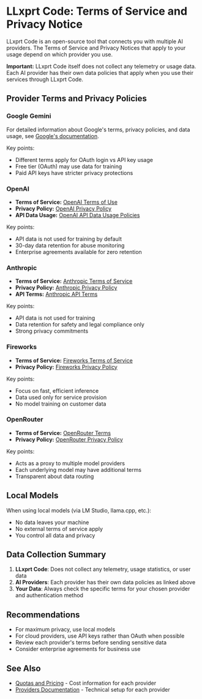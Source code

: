 # LLxprt Code: Terms of Service and Privacy Notice

LLxprt Code is an open-source tool that connects you with multiple AI providers. The Terms of Service and Privacy Notices that apply to your usage depend on which provider you use.

**Important:** LLxprt Code itself does not collect any telemetry or usage data. Each AI provider has their own data policies that apply when you use their services through LLxprt Code.

## Provider Terms and Privacy Policies

### Google Gemini

For detailed information about Google's terms, privacy policies, and data usage, see [Google's documentation](https://github.com/google-gemini/gemini-cli/blob/main/docs/tos-privacy.md).

Key points:

- Different terms apply for OAuth login vs API key usage
- Free tier (OAuth) may use data for training
- Paid API keys have stricter privacy protections

### OpenAI

- **Terms of Service:** [OpenAI Terms of Use](https://openai.com/policies/terms-of-use)
- **Privacy Policy:** [OpenAI Privacy Policy](https://openai.com/policies/privacy-policy)
- **API Data Usage:** [OpenAI API Data Usage Policies](https://openai.com/policies/api-data-usage-policies)

Key points:

- API data is not used for training by default
- 30-day data retention for abuse monitoring
- Enterprise agreements available for zero retention

### Anthropic

- **Terms of Service:** [Anthropic Terms of Service](https://www.anthropic.com/legal/terms)
- **Privacy Policy:** [Anthropic Privacy Policy](https://www.anthropic.com/legal/privacy)
- **API Terms:** [Anthropic API Terms](https://www.anthropic.com/legal/api-terms)

Key points:

- API data is not used for training
- Data retention for safety and legal compliance only
- Strong privacy commitments

### Fireworks

- **Terms of Service:** [Fireworks Terms of Service](https://fireworks.ai/terms-of-service)
- **Privacy Policy:** [Fireworks Privacy Policy](https://fireworks.ai/privacy-policy)

Key points:

- Focus on fast, efficient inference
- Data used only for service provision
- No model training on customer data

### OpenRouter

- **Terms of Service:** [OpenRouter Terms](https://openrouter.ai/terms)
- **Privacy Policy:** [OpenRouter Privacy Policy](https://openrouter.ai/privacy)

Key points:

- Acts as a proxy to multiple model providers
- Each underlying model may have additional terms
- Transparent about data routing

## Local Models

When using local models (via LM Studio, llama.cpp, etc.):

- No data leaves your machine
- No external terms of service apply
- You control all data and privacy

## Data Collection Summary

1. **LLxprt Code**: Does not collect any telemetry, usage statistics, or user data
2. **AI Providers**: Each provider has their own data policies as linked above
3. **Your Data**: Always check the specific terms for your chosen provider and authentication method

## Recommendations

- For maximum privacy, use local models
- For cloud providers, use API keys rather than OAuth when possible
- Review each provider's terms before sending sensitive data
- Consider enterprise agreements for business use

## See Also

- [Quotas and Pricing](./quota-and-pricing.md) - Cost information for each provider
- [Providers Documentation](./cli/providers.md) - Technical setup for each provider
